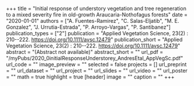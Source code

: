 +++
title = "Initial response of understory vegetation and tree regeneration to a mixed severity fire in old-growth Araucaria-Nothofagus forests"
date = "2020-01-01"
authors = ["A. Fuentes-Ramirez", "C. Salas-Eljatib", "M. E. Gonzalez", "J. Urrutia-Estrada", "P. Arroyo-Vargas", "P. Santibanez"]
publication_types = ["2"]
publication = "Applied Vegetation Science, 23(2) : 210--222. https://doi.org/10.1111/avsc.12479"
publication_short = "Applied Vegetation Science, 23(2) : 210--222. https://doi.org/10.1111/avsc.12479"
abstract = "(Abstract not available)"
abstract_short = ""
url_pdf = "/myPubs/2020_0initialResponseUnderstorey_AndresEtal_AppVegSc.pdf"
url_code = ""
image_preview = ""
selected = false
projects = []
url_preprint = ""
url_dataset = ""
url_project = ""
url_slides = ""
url_video = ""
url_poster = ""
math = true
highlight = true
[header]
image = ""
caption = ""
+++
